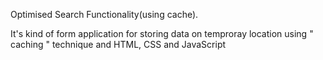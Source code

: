 Optimised Search Functionality(using cache).

It's kind of form application for storing data on temproray location using " caching " technique  and HTML, CSS and JavaScript
